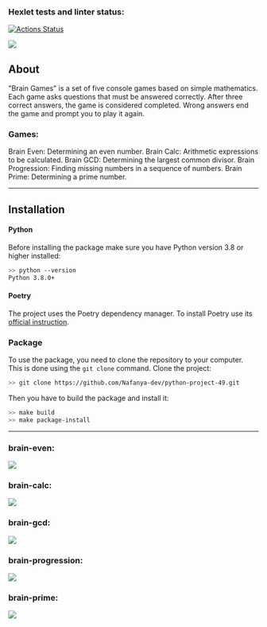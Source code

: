 ### Hexlet tests and linter status:
[![Actions Status](https://github.com/Nafanya-dev/python-project-49/actions/workflows/hexlet-check.yml/badge.svg)](https://github.com/Nafanya-dev/python-project-49/actions)

<a href="https://codeclimate.com/github/Nafanya-dev/python-project-49/maintainability"><img src="https://api.codeclimate.com/v1/badges/f2d779b4b605d3977099/maintainability" /></a>


## About

"Brain Games" is a set of five console games based on simple mathematics. Each game asks questions that must be answered correctly. After three correct answers, the game is considered completed. Wrong answers end the game and prompt you to play it again.

### Games:

 Brain Even: Determining an even number.
 Brain Calc: Arithmetic expressions to be calculated.
 Brain GCD: Determining the largest common divisor.
 Brain Progression: Finding missing numbers in a sequence of numbers.
 Brain Prime: Determining a prime number.

---

## Installation

#### Python

Before installing the package make sure you have Python version 3.8 or higher installed:

```bash
>> python --version
Python 3.8.0+
```

#### Poetry

The project uses the Poetry dependency manager. To install Poetry use its [official instruction](https://python-poetry.org/docs/#installation).

### Package

To use the package, you need to clone the repository to your computer. This is done using the ```git clone``` command. Clone the project:

```bash
>> git clone https://github.com/Nafanya-dev/python-project-49.git
```

Then you have to build the package and install it:

```bash
>> make build
>> make package-install
```

---

### brain-even:

<a href="https://asciinema.org/a/Iav7br8hNKeBTCD6xmmhjUONh" target="_blank"><img src="https://asciinema.org/a/Iav7br8hNKeBTCD6xmmhjUONh.svg" /></a>

### brain-calc:

<a href="https://asciinema.org/a/ziTfQ6UxLmUav6ZjEQanyGiPK" target="_blank"><img src="https://asciinema.org/a/ziTfQ6UxLmUav6ZjEQanyGiPK.svg" /></a>

### brain-gcd:

<a href="https://asciinema.org/a/f8XE9S4VsiqvL5gamvCl2quDj" target="_blank"><img src="https://asciinema.org/a/f8XE9S4VsiqvL5gamvCl2quDj.svg" /></a>

### brain-progression:

<a href="https://asciinema.org/a/ZAi0FKjUZLAB7DfdvLSPMOUu2" target="_blank"><img src="https://asciinema.org/a/ZAi0FKjUZLAB7DfdvLSPMOUu2.svg" /></a>

### brain-prime:

<a href="https://asciinema.org/a/XK9Hmx52Ajt93M7duRXyN73Ho" target="_blank"><img src="https://asciinema.org/a/XK9Hmx52Ajt93M7duRXyN73Ho.svg" /></a>
